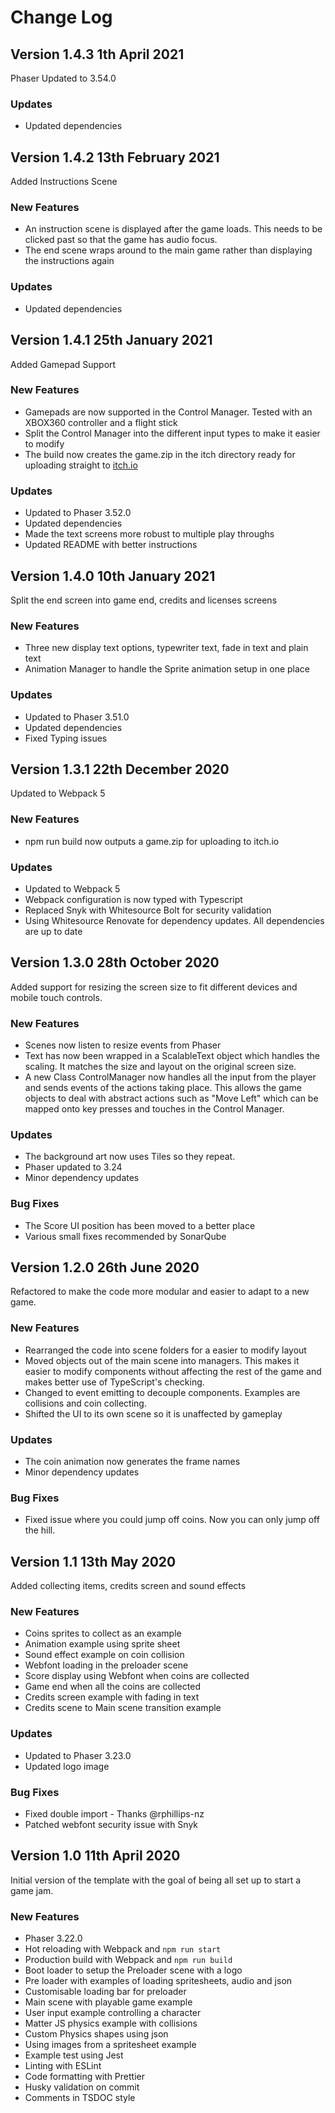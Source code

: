 # Change Log

## Version 1.4.3 1th April 2021

Phaser Updated to 3.54.0

### Updates

-   Updated dependencies

## Version 1.4.2 13th February 2021

Added Instructions Scene

### New Features

-   An instruction scene is displayed after the game loads. This needs to be clicked past so that the game has audio focus.
-   The end scene wraps around to the main game rather than displaying the instructions again

### Updates

-   Updated dependencies

## Version 1.4.1 25th January 2021

Added Gamepad Support

### New Features

-   Gamepads are now supported in the Control Manager. Tested with an XBOX360 controller and a flight stick
-   Split the Control Manager into the different input types to make it easier to modify
-   The build now creates the game.zip in the itch directory ready for uploading straight to [itch.io](https://itch.io/docs/creators/html5)

### Updates

-   Updated to Phaser 3.52.0
-   Updated dependencies
-   Made the text screens more robust to multiple play throughs
-   Updated README with better instructions

## Version 1.4.0 10th January 2021

Split the end screen into game end, credits and licenses screens

### New Features

-   Three new display text options, typewriter text, fade in text and plain text
-   Animation Manager to handle the Sprite animation setup in one place

### Updates

-   Updated to Phaser 3.51.0
-   Updated dependencies
-   Fixed Typing issues

## Version 1.3.1 22th December 2020

Updated to Webpack 5

### New Features

-   npm run build now outputs a game.zip for uploading to itch.io

### Updates

-   Updated to Webpack 5
-   Webpack configuration is now typed with Typescript
-   Replaced Snyk with Whitesource Bolt for security validation
-   Using Whitesource Renovate for dependency updates. All dependencies are up to date

## Version 1.3.0 28th October 2020

Added support for resizing the screen size to fit different devices and mobile touch controls.

### New Features

-   Scenes now listen to resize events from Phaser
-   Text has now been wrapped in a ScalableText object which handles the scaling. It matches the size and layout on the original screen size.
-   A new Class ControlManager now handles all the input from the player and sends events of the actions taking place. This allows the game objects to deal with abstract actions such as "Move Left" which can be mapped onto key presses and touches in the Control Manager.

### Updates

-   The background art now uses Tiles so they repeat.
-   Phaser updated to 3.24
-   Minor dependency updates

### Bug Fixes

-   The Score UI position has been moved to a better place
-   Various small fixes recommended by SonarQube

## Version 1.2.0 26th June 2020

Refactored to make the code more modular and easier to adapt to a new game.

### New Features

-   Rearranged the code into scene folders for a easier to modify layout
-   Moved objects out of the main scene into managers. This makes it easier to modify components without affecting the rest of the game and makes better use of TypeScript's checking.
-   Changed to event emitting to decouple components. Examples are collisions and coin collecting.
-   Shifted the UI to its own scene so it is unaffected by gameplay

### Updates

-   The coin animation now generates the frame names
-   Minor dependency updates

### Bug Fixes

-   Fixed issue where you could jump off coins. Now you can only jump off the hill.

## Version 1.1 13th May 2020

Added collecting items, credits screen and sound effects

### New Features

-   Coins sprites to collect as an example
-   Animation example using sprite sheet
-   Sound effect example on coin collision
-   Webfont loading in the preloader scene
-   Score display using Webfont when coins are collected
-   Game end when all the coins are collected
-   Credits screen example with fading in text
-   Credits scene to Main scene transition example

### Updates

-   Updated to Phaser 3.23.0
-   Updated logo image

### Bug Fixes

-   Fixed double import - Thanks @rphillips-nz
-   Patched webfont security issue with Snyk

## Version 1.0 11th April 2020

Initial version of the template with the goal of being all set up to start a game jam.

### New Features

-   Phaser 3.22.0
-   Hot reloading with Webpack and `npm run start`
-   Production build with Webpack and `npm run build`
-   Boot loader to setup the Preloader scene with a logo
-   Pre loader with examples of loading spritesheets, audio and json
-   Customisable loading bar for preloader
-   Main scene with playable game example
-   User input example controlling a character
-   Matter JS physics example with collisions
-   Custom Physics shapes using json
-   Using images from a spritesheet example
-   Example test using Jest
-   Linting with ESLint
-   Code formatting with Prettier
-   Husky validation on commit
-   Comments in TSDOC style
